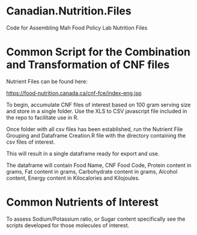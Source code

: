 # Canadian.Nutrition.Files
Code for Assembling Mah Food Policy Lab Nutrition Files


# Common Script for the Combination and Transformation of CNF files

Nutrient Files can be found here:

https://food-nutrition.canada.ca/cnf-fce/index-eng.jsp

To begin, accumulate CNF files of interest based on 100 gram serving size and store in a single folder. Use the XLS to CSV javascript file included in the repo to facilitate use in R. 

Once folder with all csv files has been established, run the Nutrient File Grouping and Dataframe Creation.R file with the directory containing the csv files of interest. 

This will result in a single dataframe ready for export and use.

The dataframe will contain Food Name, CNF Food Code, Protein content in grams, Fat content in grams, Carbohydrate content in grams, Alcohol content, Energy content in Kilocalories and Kilojoules.

# Common Nutrients of Interest

To assess Sodium/Potassium ratio, or Sugar content specifically see the scripts developed for those molecules of interest. 
